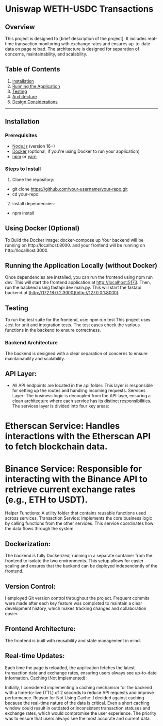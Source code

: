 # Uniswap WETH-USDC Transactions

## Overview
This project is designed to [brief description of the project]. It includes real-time transaction monitoring with exchange rates and ensures up-to-date data on page reload. The architecture is designed for separation of concerns, maintainability, and scalability.

## Table of Contents
1. [Installation](#installation)
2. [Running the Application](#running-the-application)
3. [Testing](#testing)
4. [Architecture](#architecture)
5. [Design Considerations](#design-considerations)

---

## Installation

### Prerequisites
- [Node.js](https://nodejs.org/en/) (version 16+)
- [Docker](https://www.docker.com/) (optional, if you're using Docker to run your application)
- [npm](https://www.npmjs.com/) or [yarn](https://yarnpkg.com/)

### Steps to Install
1. Clone the repository:
- git clone https://github.com/your-username/your-repo.git
- cd your-repo

2. Install dependencies:
- npm install

## Using Docker (Optional)
To Build the Docker image: docker-compose up
Your backend will be running on http://localhost:8000.
and your frontend will be running on http://localhost:3000.

## Running the Application Locally (without Docker)
Once dependencies are installed, you can run the frontend using npm run dev. 
This will start the frontend application at [http://localhost:5173](http://localhost:5173).
Then, run the backend using fastapi dev main.py.
This will start the fastapi backend at [http://172.18.0.2:3000](http://127.0.0.1:8000).

## Testing
To run the test suite for the frontend, use: npm run test
This project uses Jest for unit and integration tests. The test cases check the various functions in the backend to ensure correctness.

### Backend Architecture
The backend is designed with a clear separation of concerns to ensure maintainability and scalability.

## API Layer:
- All API endpoints are located in the api folder. This layer is responsible for setting up the routes and handling incoming requests.
Services Layer: The business logic is decoupled from the API layer, ensuring a clean architecture where each service has its distinct responsibilities. The services layer is divided into four key areas:

# Etherscan Service: Handles interactions with the Etherscan API to fetch blockchain data.
# Binance Service: Responsible for interacting with the Binance API to retrieve current exchange rates (e.g., ETH to USDT).
Helper Functions: A utility folder that contains reusable functions used across services.
Transaction Service: Implements the core business logic by calling functions from the other services. This service coordinates how the data flows through the system.

## Dockerization:
The backend is fully Dockerized, running in a separate container from the frontend to isolate the two environments. This setup allows for easier scaling and ensures that the backend can be deployed independently of the frontend.

## Version Control:
I employed Git version control throughout the project. Frequent commits were made after each key feature was completed to maintain a clear development history, which makes tracking changes and collaboration easier.

## Frontend Architecture:
The frontend is built with reusability and state management in mind.

## Real-time Updates:
Each time the page is reloaded, the application fetches the latest transaction data and exchange rates, ensuring users always see up-to-date information.
Caching (Not Implemented):

Initially, I considered implementing a caching mechanism for the backend with a time-to-live (TTL) of 2 seconds to reduce API requests and improve performance.
Reason for Not Using Cache: I decided against caching because the real-time nature of the data is critical. Even a short caching window could result in outdated or inconsistent transaction statuses and exchange rates, which would compromise the user experience. The priority was to ensure that users always see the most accurate and current data.
